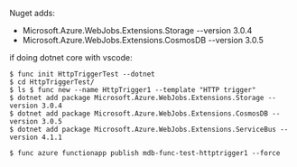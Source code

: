 Nuget adds:
* Microsoft.Azure.WebJobs.Extensions.Storage --version 3.0.4 
* Microsoft.Azure.WebJobs.Extensions.CosmosDB --version 3.0.5

if doing dotnet core with vscode:
```
$ func init HttpTriggerTest --dotnet 
$ cd HttpTriggerTest/ 
$ ls $ func new --name HttpTrigger1 --template "HTTP trigger" 
$ dotnet add package Microsoft.Azure.WebJobs.Extensions.Storage --version 3.0.4 
$ dotnet add package Microsoft.Azure.WebJobs.Extensions.CosmosDB --version 3.0.5 
$ dotnet add package Microsoft.Azure.WebJobs.Extensions.ServiceBus --version 4.1.1

$ func azure functionapp publish mdb-func-test-httptrigger1 --force 
```
